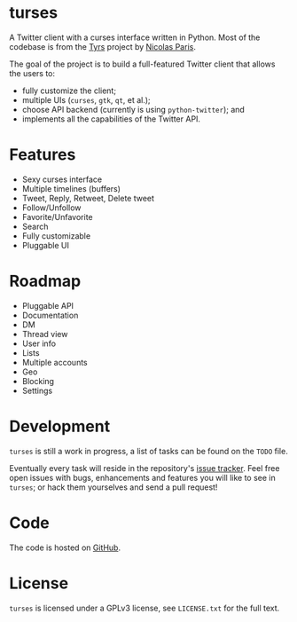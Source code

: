 turses
======

A Twitter client with a curses interface written in Python. Most of the codebase 
is from the [Tyrs](http://tyrs.nicosphere.net) project by [Nicolas Paris](http://github.com/Nic0).

The goal of the project is to build a full-featured Twitter client that allows the
users to:

 * fully customize the client;
 * multiple UIs (`curses`, `gtk`, `qt`, et al.);
 * choose API backend (currently is using `python-twitter`); and 
 * implements all the capabilities of the Twitter API.

Features
========

 * Sexy curses interface
 * Multiple timelines (buffers)
 * Tweet, Reply, Retweet, Delete tweet
 * Follow/Unfollow
 * Favorite/Unfavorite
 * Search
 * Fully customizable
 * Pluggable UI

Roadmap
=======

 * Pluggable API
 * Documentation
 * DM
 * Thread view
 * User info
 * Lists
 * Multiple accounts
 * Geo
 * Blocking
 * Settings

Development
===========

`turses` is still a work in progress, a list of tasks can be found on 
the `TODO` file. 

Eventually every task will reside in the repository's [issue tracker](http://github.com/alejandrogomez/turses/issues). Feel free open issues with bugs, enhancements and features you will like
to see in `turses`; or hack them yourselves and send a pull request!

Code
====

The code is hosted on [GitHub](http://github.com/alejandrogomez/turses).

License
=======

`turses` is licensed under a GPLv3 license, see `LICENSE.txt` for the full text.
